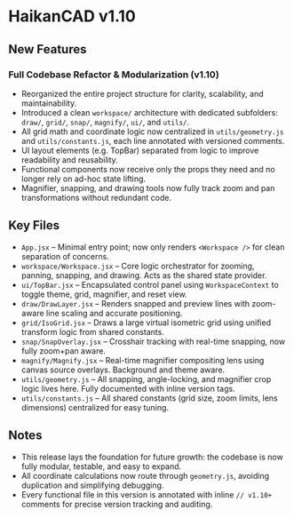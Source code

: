 ﻿# HaikanCAD v1.10

## New Features

### Full Codebase Refactor & Modularization (v1.10)
- Reorganized the entire project structure for clarity, scalability, and maintainability.
- Introduced a clean `workspace/` architecture with dedicated subfolders: `draw/`, `grid/`, `snap/`, `magnify/`, `ui/`, and `utils/`.
- All grid math and coordinate logic now centralized in `utils/geometry.js` and `utils/constants.js`, each line annotated with versioned comments.
- UI layout elements (e.g. TopBar) separated from logic to improve readability and reusability.
- Functional components now receive only the props they need and no longer rely on ad-hoc state lifting.
- Magnifier, snapping, and drawing tools now fully track zoom and pan transformations without redundant code.

## Key Files

- `App.jsx` – Minimal entry point; now only renders `<Workspace />` for clean separation of concerns.
- `workspace/Workspace.jsx` – Core logic orchestrator for zooming, panning, snapping, and drawing. Acts as the shared state provider.
- `ui/TopBar.jsx` – Encapsulated control panel using `WorkspaceContext` to toggle theme, grid, magnifier, and reset view.
- `draw/DrawLayer.jsx` – Renders snapped and preview lines with zoom-aware line scaling and accurate positioning.
- `grid/IsoGrid.jsx` – Draws a large virtual isometric grid using unified transform logic from shared constants.
- `snap/SnapOverlay.jsx` – Crosshair tracking with real-time snapping, now fully zoom+pan aware.
- `magnify/Magnify.jsx` – Real-time magnifier compositing lens using canvas source overlays. Background and theme aware.
- `utils/geometry.js` – All snapping, angle-locking, and magnifier crop logic lives here. Fully documented with inline version tags.
- `utils/constants.js` – All shared constants (grid size, zoom limits, lens dimensions) centralized for easy tuning.

## Notes

- This release lays the foundation for future growth: the codebase is now fully modular, testable, and easy to expand.
- All coordinate calculations now route through `geometry.js`, avoiding duplication and simplifying debugging.
- Every functional file in this version is annotated with inline `// v1.10+` comments for precise version tracking and auditing.

